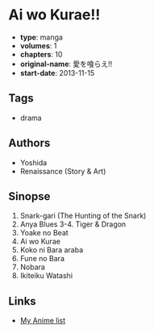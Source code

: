 # Ai wo Kurae!!

-   **type**: manga
-   **volumes**: 1
-   **chapters**: 10
-   **original-name**: 愛を喰らえ!!
-   **start-date**: 2013-11-15

## Tags

-   drama

## Authors

-   Yoshida
-   Renaissance (Story & Art)

## Sinopse

1. Snark-gari (The Hunting of the Snark)
2. Anya Blues
   3-4. Tiger & Dragon
3. Yoake no Beat
4. Ai wo Kurae
5. Koko ni Bara araba
6. Fune no Bara
7. Nobara
8. Ikiteiku Watashi

## Links

-   [My Anime list](https://myanimelist.net/manga/83107/Ai_wo_Kurae)
